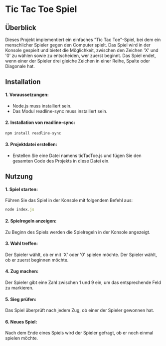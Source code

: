 # Tic Tac Toe Spiel

## Überblick
Dieses Projekt implementiert ein einfaches "Tic Tac Toe"-Spiel, bei dem ein menschlicher Spieler gegen den Computer spielt. Das Spiel wird in der Konsole gespielt und bietet die Möglichkeit, zwischen den Zeichen 'X' und '0' zu wählen sowie zu entscheiden, wer zuerst beginnt. Das Spiel endet, wenn einer der Spieler drei gleiche Zeichen in einer Reihe, Spalte oder Diagonale hat.

## Installation
#### 1.    Voraussetzungen:

* Node.js muss installiert sein.
* Das Modul readline-sync muss installiert sein.
#### 2.    Installation von readline-sync:

```js
npm install readline-sync
```
#### 3. Projektdatei erstellen:

* Erstellen Sie eine Datei namens ticTacToe.js und fügen Sie den gesamten Code des Projekts in diese Datei ein.

## Nutzung
#### 1. Spiel starten:

Führen Sie das Spiel in der Konsole mit folgendem Befehl aus:
```js
node index.js
```
#### 2. Spielregeln anzeigen:

Zu Beginn des Spiels werden die Spielregeln in der Konsole angezeigt.
#### 3. Wahl treffen:

Der Spieler wählt, ob er mit 'X' oder '0' spielen möchte.
Der Spieler wählt, ob er zuerst beginnen möchte.
#### 4. Zug machen:

Der Spieler gibt eine Zahl zwischen 1 und 9 ein, um das entsprechende Feld zu markieren.
#### 5. Sieg prüfen:

Das Spiel überprüft nach jedem Zug, ob einer der Spieler gewonnen hat.
#### 6. Neues Spiel:

Nach dem Ende eines Spiels wird der Spieler gefragt, ob er noch einmal spielen möchte.